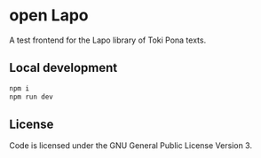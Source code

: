 # open Lapo

A test frontend for the Lapo library of Toki Pona texts.

## Local development

```sh
npm i
npm run dev
```

## License

Code is licensed under the GNU General Public License Version 3.
